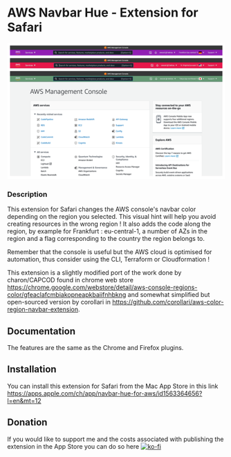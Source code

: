 # AWS Navbar Hue - Extension for Safari

![screenshot](./screenshot.png)

### Description
This extension for Safari changes the AWS console's navbar color depending on the region you selected. This visual hint will help you avoid creating resources in the wrong region !
It also adds the code along the region, by example for Frankfurt : eu-central-1, a number of AZs in the region and a flag corresponding to the country the region belongs to.

Remember that the console is useful but the AWS cloud is optimised for automation, thus consider using the CLI, Terraform or Cloudformation !

This extension is a slightly modified port of the work done by charon/CAPCOD found in chrome web store https://chrome.google.com/webstore/detail/aws-console-regions-color/gfeaclafcmbiakopneapkbaiifnhbkng and somewhat simplified but open-sourced version by corollari in https://github.com/corollari/aws-color-region-navbar-extension.

## Documentation

The features are the same as the Chrome and Firefox plugins.

## Installation

You can install this extension for Safari from the Mac App Store in this link https://apps.apple.com/ch/app/navbar-hue-for-aws/id1563364656?l=en&mt=12

## Donation

If you would like to support me and the costs associated with publishing the extension in the App Store you can do so here [![ko-fi](https://ko-fi.com/img/githubbutton_sm.svg)](https://ko-fi.com/D1D64BGDP)
